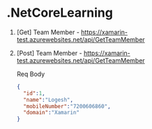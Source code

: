 # .NetCoreLearning
1. [Get] Team Member - https://xamarin-test.azurewebsites.net/api/GetTeamMember
2. [Post] Team Member - https://xamarin-test.azurewebsites.net/api/GetTeamMember

    Req Body
    
    ```json
    {
      "id":1,
      "name":"Logesh",
      "mobileNumber":"7200606860",
      "domain":"Xamarin"
    }
    ```

